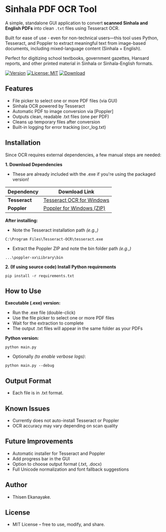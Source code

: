 # Sinhala PDF OCR Tool

A simple, standalone GUI application to convert **scanned Sinhala and English PDFs** into clean `.txt` files using Tesseract OCR.

Built for ease of use - even for non-technical users—this tool uses Python, Tesseract, and Poppler to extract meaningful text from image-based documents, including mixed-language content (Sinhala + English). 

Perfect for digitizing school textbooks, government gazettes, Hansard reports, and other printed material in Sinhala or Sinhala-English formats.

[![Version](https://img.shields.io/badge/version-v1.1.0-blue)](https://github.com/Thisen-Ekanayake/sinhala-ocr-tool/releases)
[![License: MIT](https://img.shields.io/badge/License-MIT-yellow.svg)](LICENSE)
[![Download](https://img.shields.io/badge/Download-.exe-blue?style=flat&logo=windows)](https://github.com/Thisen-Ekanayake/sinhala-ocr-tool/releases/download/v1.1.0/Sinhala-OCR-Tool.exe)


## Features
- File picker to select one or more PDF files (via GUI)
- Sinhala OCR powered by Tesseract
- Automatic PDF to image conversion via [Poppler]
- Outputs clean, readable .txt files (one per PDF)
- Cleans up temporary files after conversion
- Built-in logging for error tracking (ocr_log.txt)

## Installation
Since OCR requires external dependencies, a few manual steps are needed:

**1. Download Dependencies**
- These are already included with the .exe if you're using the packaged version!

| Dependency    | Download Link                                                                           |
| ------------- | --------------------------------------------------------------------------------------- |
| **Tesseract** | [Tesseract OCR for Windows](https://github.com/UB-Mannheim/tesseract/wiki)              |
| **Poppler**   | [Poppler for Windows (ZIP)](https://github.com/oschwartz10612/poppler-windows/releases) |


**After installing:**

- Note the Tesseract installation path *(e.g.,)*
```
C:\Program Files\Tesseract-OCR\tesseract.exe
```
- Extract the Poppler ZIP and note the bin folder path *(e.g.,)*
```
...\poppler-xx\Library\bin
```

**2. (If using source code) Install Python requirements**
```
pip install -r requirements.txt
```

## How to Use
**Executable (.exe) version:**
- Run the .exe file (double-click)
- Use the file picker to select one or more PDF files
- Wait for the extraction to complete
- The output .txt files will appear in the same folder as your PDFs

**Python version:**
```
python main.py
```
- Optionally *(to enable verbose logs)*:
```
python main.py --debug 
```

## Output Format
- Each file is in .txt format.

## Known Issues
- Currently does not auto-install Tesseract or Poppler
- OCR accuracy may vary depending on scan quality

## Future Improvements
- Automatic installer for Tesseract and Poppler
- Add progress bar in the GUI
- Option to choose output format (.txt, .docx)
- Full Unicode normalization and font fallback suggestions

## Author
- Thisen Ekanayake.

## License
- MIT License – free to use, modify, and share.